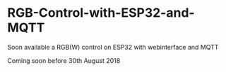 # RGB-Control-with-ESP32-and-MQTT
Soon available a RGB(W) control on ESP32 with webinterface and MQTT

Coming soon before 30th August 2018
